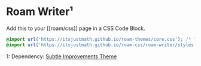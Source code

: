 # Roam Writer¹

Add this to your [[roam/css]] page in a CSS Code Block.

```css
@import url('https://itsjustmath.github.io/roam-themes/core.css'); /* "Subtle Improvements" by @exploriter (dependency) */
@import url('https://itsjustmath.github.io/roam-css/roam-writer/styles.css'); /* My edits, additions */ 
```

1: Dependency: [Subtle Improvements Theme](https://github.com/itsjustmath/roam-themes) 
